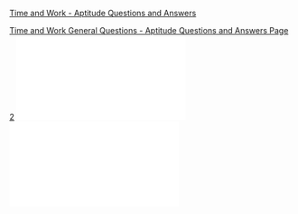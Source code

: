 [Time and Work - Aptitude Questions and Answers](../pics/Time%20and%20Work%20-%20Aptitude%20Questions%20and%20Answers%202.pdf)

[Time and Work General Questions - Aptitude Questions and Answers Page 2](../pics/Time%20and%20Work%20General%20Questions%20-%20Aptitude%20Questions%20and%20Answers%20Page%202%202.pdf)
![](../pics/Time%20and%20Work%20-%20Aptitude%20Questions%20and%20Answers%202.pdf)
![](../pics/Time%20and%20Work%20General%20Questions%20-%20Aptitude%20Questions%20and%20Answers%20Page%202%202.pdf)